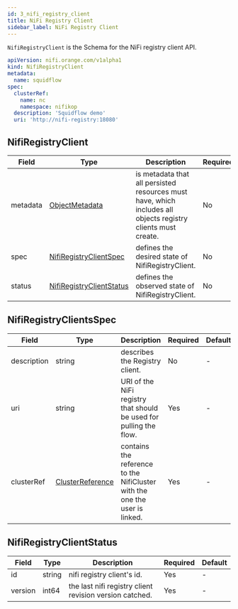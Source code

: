 ```yaml
---
id: 3_nifi_registry_client
title: NiFi Registry Client
sidebar_label: NiFi Registry Client
---
```


`NifiRegistryClient` is the Schema for the NiFi registry client API.

```yaml
apiVersion: nifi.orange.com/v1alpha1
kind: NifiRegistryClient
metadata:
  name: squidflow
spec:
  clusterRef:
    name: nc
    namespace: nifikop
  description: 'Squidflow demo'
  uri: 'http://nifi-registry:18080'
```

## NifiRegistryClient

| Field    | Type                                                                                | Description                                                                                                  | Required | Default |
| -------- | ----------------------------------------------------------------------------------- | ------------------------------------------------------------------------------------------------------------ | -------- | ------- |
| metadata | [ObjectMetadata](https://godoc.org/k8s.io/apimachinery/pkg/apis/meta/v1#ObjectMeta) | is metadata that all persisted resources must have, which includes all objects registry clients must create. | No       | nil     |
| spec     | [NifiRegistryClientSpec](#nifiregistryclientspec)                                   | defines the desired state of NifiRegistryClient.                                                             | No       | nil     |
| status   | [NifiRegistryClientStatus](#nifiregistryclientstatus)                               | defines the observed state of NifiRegistryClient.                                                            | No       | nil     |

## NifiRegistryClientsSpec

| Field       | Type                                                  | Description                                                                | Required | Default |
| ----------- | ----------------------------------------------------- | -------------------------------------------------------------------------- | -------- | ------- |
| description | string                                                | describes the Registry client.                                             | No       | -       |
| uri         | string                                                | URI of the NiFi registry that should be used for pulling the flow.         | Yes      | -       |
| clusterRef  | [ClusterReference](./2_nifi_user.md#clusterreference) | contains the reference to the NifiCluster with the one the user is linked. | Yes      | -       |

## NifiRegistryClientStatus

| Field   | Type   | Description                                             | Required | Default |
| ------- | ------ | ------------------------------------------------------- | -------- | ------- |
| id      | string | nifi registry client's id.                              | Yes      | -       |
| version | int64  | the last nifi registry client revision version catched. | Yes      | -       |
